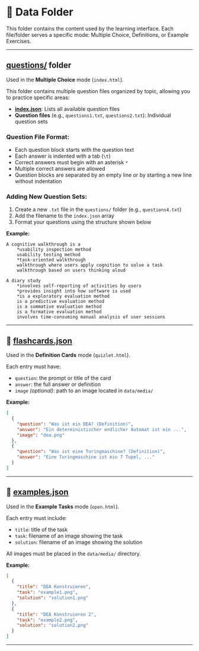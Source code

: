 # 📁 Data Folder

This folder contains the content used by the learning interface.
Each file/folder serves a specific mode: Multiple Choice, Definitions, or Example Exercises.

---

## [questions/](questions/) folder

Used in the **Multiple Choice** mode (`index.html`).

This folder contains multiple question files organized by topic, allowing you to practice specific areas:

- **[index.json](questions/index.json)**: Lists all available question files
- **Question files** (e.g., `questions1.txt`, `questions2.txt`): Individual question sets

### Question File Format:

- Each question block starts with the question text
- Each answer is indented with a tab (`\t`)
- Correct answers must begin with an asterisk `*`
- Multiple correct answers are allowed
- Question blocks are separated by an empty line or by starting a new line without indentation

### Adding New Question Sets:

1. Create a new `.txt` file in the `questions/` folder (e.g., `questions4.txt`)
2. Add the filename to the `index.json` array
3. Format your questions using the structure shown below

**Example:**

```
A cognitive walkthrough is a
	*usability inspection method
	usability testing method
	*task-oriented walkthrough
	walkthrough where users apply cognition to solve a task
	walkthrough based on users thinking aloud

A diary study
	*involves self-reporting of activities by users
	*provides insight into how software is used
	*is a exploratory evaluation method
	is a predictive evaluation method
	is a summative evaluation method
	is a formative evaluation method
	involves time-consuming manual analysis of user sessions
```

---

## 🧠 [flashcards.json](flashcards.json)

Used in the **Definition Cards** mode (`quizlet.html`).

Each entry must have:

- `question`: the prompt or title of the card
- `answer`: the full answer or definition
- `image` _(optional)_: path to an image located in `data/media/`

**Example:**

```json
[
  {
    "question": "Was ist ein DEA? (Definition)",
    "answer": "Ein deterministischer endlicher Automat ist ein ...",
    "image": "dea.png"
  },
  {
    "question": "Was ist eine Turingmaschine? (Definition)",
    "answer": "Eine Turingmaschine ist ein 7 Tupel, ..."
  }
]
```

---

## 📝 [examples.json](examples.json)

Used in the **Example Tasks** mode (`open.html`).

Each entry must include:

- `title`: title of the task
- `task`: filename of an image showing the task
- `solution`: filename of an image showing the solution

All images must be placed in the `data/media/` directory.

**Example:**

```json
[
  {
    "title": "DEA Konstruieren",
    "task": "example1.png",
    "solution": "solution1.png"
  },
  {
    "title": "DEA Konstruieren 2",
    "task": "example2.png",
    "solution": "solution2.png"
  }
]
```

---
